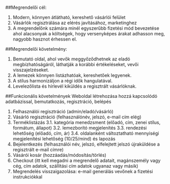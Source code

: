 ##Megrendelői cél:
1.	Modern, könnyen átlátható, kereshető vásárlói felület
2.	Vásárlók regisztrálása az elérés javításához, marketinghez
3.	A megrendelőnk számára minél egyszerűbb fizetési mód bevezetése ahol alacsonyak a költségek, hogy versenyképes árakat adhasson meg, nagyobb hasznot érhessen el.

##Megrendelői követelmény:
1.	Bemutató oldal, ahol vevők meggyőződhetnek az eladó megbízhatóságáról, láthatják a korábbi értékeléseket, vevői visszajelzéseket.
2.	A lemezek könnyen listázhatóak, kereshetőek legyenek.
3.	A stílus harmonizáljon a régi idők hangulatával.
4.	Levelezőlista és hírlevél kiküldés a regisztrált vásárlóknak.

##Funkcionális követelmények
Weboldal létrehozása hozzá kapcsolódó adatbázissal, bemutatkozás, regisztráció, belépés
1. Felhasználói regisztráció (admin/eladó/vásárló)
2. Vásárló regisztráció (felhasználónév, jelszó, e-mail cím elég)
3. Terméklistázás
3.1. kategória menedzsment (előadó, cím, zenei stílus, formátum, állapot)
3.2. lemezborító megjelenítés
3.3. rendezési lehetőség (előadó, cím, ár)
3.4. oldalanként változtatható mennyiségi megjelenítési lehetőség (10/25/mind) és lapozás
4. Bejelentkezés (felhasználói név, jelszó, elfelejtett jelszó újraküldése a regisztrált e-mail címre)
5. Vásárói kosár (hozzáadás/módosítás/törlés)
6. Checkout (itt kell megadni a megrendelő adatait, magánszemély vagy cég, cím adatok, szállítási cím adatok ugyanaz vagy másik)
7. Megrendelés visszaigazolása: e-mail generálás vevőnek a fizetési instrukciókkal
